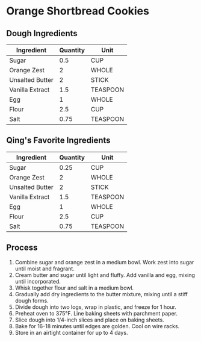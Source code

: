 # Orange Shortbread Cookies

## Dough Ingredients

| Ingredient      | Quantity | Unit     |
| --------------- | -------- | -------- |
| Sugar           | 0.5      | CUP      |
| Orange Zest     | 2        | WHOLE    |
| Unsalted Butter | 2        | STICK    |
| Vanilla Extract | 1.5      | TEASPOON |
| Egg             | 1        | WHOLE    |
| Flour           | 2.5      | CUP      |
| Salt            | 0.75     | TEASPOON |

## Qing's Favorite Ingredients

| Ingredient      | Quantity | Unit     |
| --------------- | -------- | -------- |
| Sugar           | 0.25     | CUP      |
| Orange Zest     | 2        | WHOLE    |
| Unsalted Butter | 2        | STICK    |
| Vanilla Extract | 1.5      | TEASPOON |
| Egg             | 1        | WHOLE    |
| Flour           | 2.5      | CUP      |
| Salt            | 0.75     | TEASPOON |

## Process

1. Combine sugar and orange zest in a medium bowl. Work zest into sugar until moist and fragrant.
2. Cream butter and sugar until light and fluffy. Add vanilla and egg, mixing until incorporated.
3. Whisk together flour and salt in a medium bowl.
4. Gradually add dry ingredients to the butter mixture, mixing until a stiff dough forms.
5. Divide dough into two logs, wrap in plastic, and freeze for 1 hour.
6. Preheat oven to 375°F. Line baking sheets with parchment paper.
7. Slice dough into 1/4-inch slices and place on baking sheets.
8. Bake for 16-18 minutes until edges are golden. Cool on wire racks.
9. Store in an airtight container for up to 4 days.
